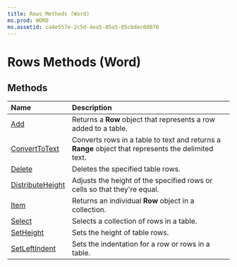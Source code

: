 ```yaml
---
title: Rows Methods (Word)
ms.prod: WORD
ms.assetid: ca4e557e-2c5d-4ea5-85a5-05cbdec0d076
---
```



# Rows Methods (Word)

## Methods



|**Name**|**Description**|
|:-----|:-----|
|[Add](rows-add-method-word.md)|Returns a  **Row** object that represents a row added to a table.|
|[ConvertToText](rows-converttotext-method-word.md)|Converts rows in a table to text and returns a  **Range** object that represents the delimited text.|
|[Delete](rows-delete-method-word.md)|Deletes the specified table rows.|
|[DistributeHeight](rows-distributeheight-method-word.md)|Adjusts the height of the specified rows or cells so that they're equal.|
|[Item](rows-item-method-word.md)|Returns an individual  **Row** object in a collection.|
|[Select](rows-select-method-word.md)|Selects a collection of rows in a table.|
|[SetHeight](rows-setheight-method-word.md)|Sets the height of table rows.|
|[SetLeftIndent](rows-setleftindent-method-word.md)|Sets the indentation for a row or rows in a table.|


